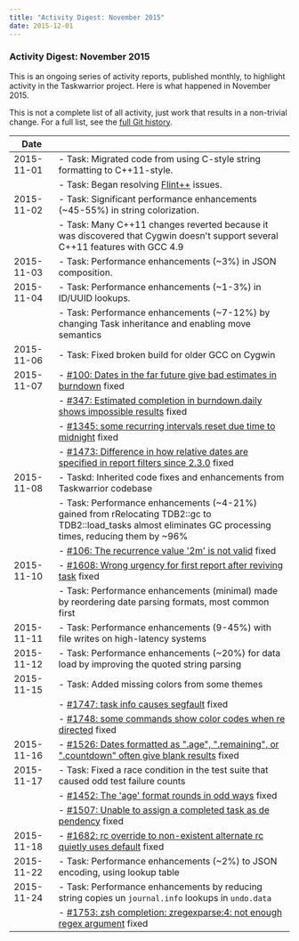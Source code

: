 ```yaml
---
title: "Activity Digest: November 2015"
date: 2015-12-01
---
```


### Activity Digest: November 2015 

This is an ongoing series of activity reports, published monthly, to highlight activity in the Taskwarrior project.
Here is what happened in November 2015.

This is not a complete list of all activity, just work that results in a non-trivial change.
For a full list, see the [full Git history](https://github.com/GothenburgBitFactory/taskwarrior/commits/v2.5.0).

| Date       |                                                                                                                                                                     |
|------------|---------------------------------------------------------------------------------------------------------------------------------------------------------------------|
| 2015-11-01 | - Task: Migrated code from using C-style string formatting to C++11-style.                                                                                          |
|            | - Task: Began resolving [Flint++](https://github.com/L2Program/FlintPlusPlus) issues.                                                                               |
| 2015-11-02 | - Task: Significant performance enhancements (~45-55%) in string colorization.                                                                                      |
|            | - Task: Many C++11 changes reverted because it was discovered that Cygwin doesn't support several C++11 features with GCC 4.9                                       |
| 2015-11-03 | - Task: Performance enhancements (~3%) in JSON composition.                                                                                                         |
| 2015-11-04 | - Task: Performance enhancements (~1-3%) in ID/UUID lookups.                                                                                                        |
|            | - Task: Performance enhancements (~7-12%) by changing Task inheritance and enabling move semantics                                                                  |
| 2015-11-06 | - Task: Fixed broken build for older GCC on Cygwin                                                                                                                  |
| 2015-11-07 | - [#100: Dates in the far future give bad estimates in burndown](https://github.com/GothenburgBitFactory/taskwarrior/issues/100) fixed                              |
|            | - [#347: Estimated completion in burndown.daily shows impossible results](https://github.com/GothenburgBitFactory/taskwarrior/issues/347) fixed                     |
|            | - [#1345: some recurring intervals reset due time to midnight](https://github.com/GothenburgBitFactory/taskwarrior/issues/1345) fixed                               |
|            | - [#1473: Difference in how relative dates are specified in report filters since 2.3.0](https://github.com/GothenburgBitFactory/taskwarrior/issues/1473) fixed      |
| 2015-11-08 | - Taskd: Inherited code fixes and enhancements from Taskwarrior codebase                                                                                            |
|            | - Task: Performance enhancements (~4-21%) gained from rRelocating TDB2::gc to TDB2::load_tasks almost eliminates GC processing times, reducing them by ~96%         |
|            | - [#106: The recurrence value '2m' is not valid](https://github.com/GothenburgBitFactory/taskserver/issues/106) fixed                                               |
| 2015-11-10 | - [#1608: Wrong urgency for first report after reviving task](https://github.com/GothenburgBitFactory/taskwarrior/issues/1608) fixed                                |
|            | - Task: Performance enhancements (minimal) made by reordering date parsing formats, most common first                                                               |
| 2015-11-11 | - Task: Performance enhancements (9-45%) with file writes on high-latency systems                                                                                   |
| 2015-11-12 | - Task: Performance enhancements (~20%) for data load by improving the quoted string parsing                                                                        |
| 2015-11-15 | - Task: Added missing colors from some themes                                                                                                                       |
|            | - [#1747: task info causes segfault](https://github.com/GothenburgBitFactory/taskwarrior/issues/1747) fixed                                                         |
|            | - [#1748: some commands show color codes when re directed](https://github.com/GothenburgBitFactory/taskwarrior/issues/1748) fixed                                   |
| 2015-11-16 | - [#1526: Dates formatted as ".age", ".remaining", or ".countdown" often give blank results](https://github.com/GothenburgBitFactory/taskwarrior/issues/1526) fixed |
| 2015-11-17 | - Task: Fixed a race condition in the test suite that caused odd test failure counts                                                                                |
|            | - [#1452: The 'age' format rounds in odd ways](https://github.com/GothenburgBitFactory/taskwarrior/issues/1452) fixed                                               |
|            | - [#1507: Unable to assign a completed task as de pendency](https://github.com/GothenburgBitFactory/taskwarrior/issues/1507) fixed                                  |
| 2015-11-18 | - [#1682: rc override to non-existent alternate rc quietly uses default](https://github.com/GothenburgBitFactory/taskwarrior/issues/1682) fixed                     |
| 2015-11-22 | - Task: Performance enhancements (~2%) to JSON encoding, using lookup table                                                                                         |
| 2015-11-24 | - Task: Performance enhancements by reducing string copies un `journal.info` lookups in `undo.data`                                                                 |
|            | - [#1753: zsh completion: zregexparse:4: not enough regex argument](https://github.com/GothenburgBitFactory/taskwarrior/issues/1753) fixed                          |
